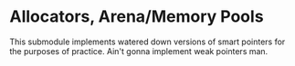 # Allocators, Arena/Memory Pools

This submodule implements watered down versions of smart pointers for the purposes of practice. Ain't gonna implement weak pointers man.